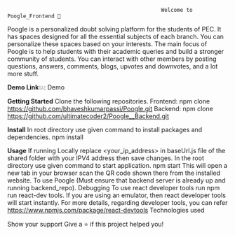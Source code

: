                                                      Welcome to Poogle_Frontend 🙏
Poogle is a personalized doubt solving platform for the students of PEC. It has spaces designed for all the essential subjects of each branch. You can personalize these spaces based on your interests. The main focus of Poogle is to help students with their academic queries and build a stronger community of students. You can interact with other members by posting questions, answers, comments, blogs, upvotes and downvotes, and a lot more stuff.</br>

**Demo Link**💥: Demo

**Getting Started**
Clone the following repositories.
Frontend: 
npm clone https://github.com/bhaveshkumarpassi/Poogle.git
Backend:
npm clone https://github.com/ultimatecoder2/Poogle__Backend.git

**Install**
In root directory use given command to install packages and dependencies.
npm install

**Usage**
If running Locally replace <your_ip_address> in baseUrl.js file of the shared folder with your IPV4 address then save changes.
In the root directory use given  command to start application.
npm start
This will open a new tab in your browser scan the QR code shown there from the installed website. To use Poogle (Must ensure that backend server is already up and running backend_repo).
Debugging
To use react developer tools run npm run react-dev tools. If you are using an emulator, then react developer tools will start instantly.
For more details, regarding developer tools, you can refer https://www.npmjs.com/package/react-devtools
Technologies used
  
Show your support
Give a ⭐️ if this project helped you!
